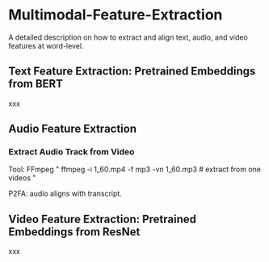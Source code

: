 # Multimodal-Feature-Extraction
A detailed description on how to extract and align text, audio, and video features at word-level.

## Text Feature Extraction: Pretrained Embeddings from BERT
xxx

## Audio Feature Extraction
### Extract Audio Track from Video
Tool: FFmpeg
"
ffmpeg -i 1_60.mp4 -f mp3 -vn 1_60.mp3  # extract from one videos
"

P2FA: audio aligns with transcript.

## Video Feature Extraction: Pretrained Embeddings from ResNet
xxx
